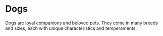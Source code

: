 # Dogs

Dogs are loyal companions and beloved pets. They come in many breeds and sizes, each with unique characteristics and temperaments.